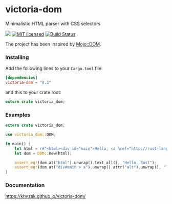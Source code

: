 # victoria-dom
Minimalistic HTML parser with CSS selectors

[![](http://meritbadge.herokuapp.com/victoria-dom)](https://crates.io/crates/victoria-dom)
[![MIT licensed](https://img.shields.io/badge/license-MIT-blue.svg)](./LICENSE)
[![Build Status](https://travis-ci.org/khvzak/victoria-dom.svg?branch=master)](https://travis-ci.org/khvzak/victoria-dom)

The project has been inspired by [Mojo::DOM](https://metacpan.org/pod/Mojo::DOM).

### Installing
Add the following lines to your `Cargo.toml` file:

```toml
[dependencies]
victoria-dom = "0.1"
```

and this to your crate root:
```rust
extern crate victoria_dom;
```

### Examples
```rust
extern crate victoria_dom;

use victoria_dom::DOM;

fn main() {
    let html = r#"<html><div id="main">Hello, <a href="http://rust-lang.org" alt="The Rust Programing Language">Rust</a></div></html>"#;
    let dom = DOM::new(html);

    assert_eq!(dom.at("html").unwrap().text_all(), "Hello, Rust");
    assert_eq!(dom.at("div#main > a").unwrap().attr("alt").unwrap(), "The Rust Programing Language");
}
```

### Documentation
https://khvzak.github.io/victoria-dom/
